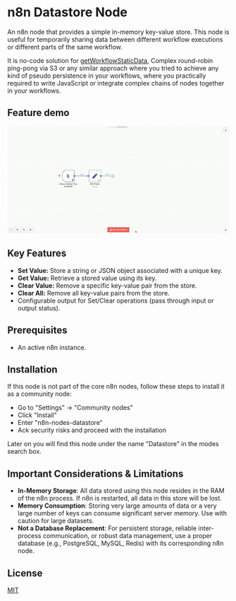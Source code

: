 # n8n Datastore Node

An n8n node that provides a simple in-memory key-value store. This node is useful for temporarily sharing data between different workflow executions or different parts of the same workflow.

It is no-code solution for [getWorkflowStaticData](https://docs.n8n.io/code/cookbook/builtin/get-workflow-static-data/), Complex round-robin ping-pong via S3 or any similar approach where you tried to achieve any kind of pseudo persistence in your workflows, where you practically required to write JavaScript or integrate complex chains of nodes together in your workflows.

## Feature demo

![image.gif](image.gif)

## Key Features

*   **Set Value:** Store a string or JSON object associated with a unique key.
*   **Get Value:** Retrieve a stored value using its key.
*   **Clear Value:** Remove a specific key-value pair from the store.
*   **Clear All:** Remove all key-value pairs from the store.
*   Configurable output for Set/Clear operations (pass through input or output status).

## Prerequisites

*   An active n8n instance.

## Installation

If this node is not part of the core n8n nodes, follow these steps to install it as a community node:

 - Go to "Settings" -> "Community nodes"
 - Click "Install"
 - Enter "n8n-nodes-datastore"
 - Ack security risks and proceed with the installation

Later on you will find this node under the name "Datastore" in the modes search box.

## Important Considerations & Limitations

 - **In-Memory Storage**: All data stored using this node resides in the RAM of the n8n process. If n8n is restarted, all data in this store will be lost.
 - **Memory Consumption**: Storing very large amounts of data or a very large number of keys can consume significant server memory. Use with caution for large datasets.
 - **Not a Database Replacement**: For persistent storage, reliable inter-process communication, or robust data management, use a proper database (e.g., PostgreSQL, MySQL, Redis) with its corresponding n8n node.

## License

[MIT](https://github.com/n8n-io/n8n-nodes-starter/blob/master/LICENSE.md)

